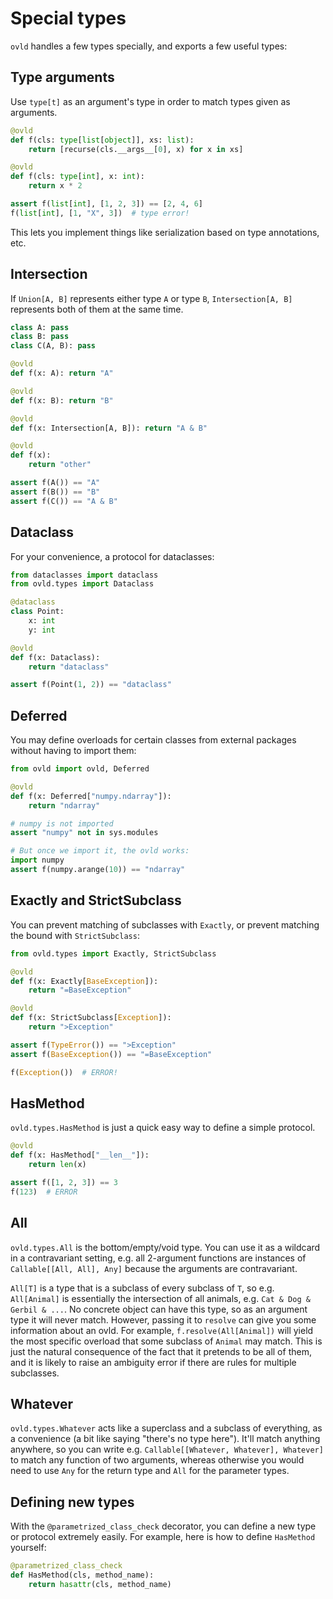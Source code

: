 
# Special types

`ovld` handles a few types specially, and exports a few useful types:


## Type arguments

Use `type[t]` as an argument's type in order to match types given as arguments.

```python
@ovld
def f(cls: type[list[object]], xs: list):
    return [recurse(cls.__args__[0], x) for x in xs]

@ovld
def f(cls: type[int], x: int):
    return x * 2

assert f(list[int], [1, 2, 3]) == [2, 4, 6]
f(list[int], [1, "X", 3])  # type error!
```

This lets you implement things like serialization based on type annotations, etc.


## Intersection

If `Union[A, B]` represents either type `A` or type `B`, `Intersection[A, B]` represents both of them at the same time.

```python
class A: pass
class B: pass
class C(A, B): pass

@ovld
def f(x: A): return "A"

@ovld
def f(x: B): return "B"

@ovld
def f(x: Intersection[A, B]): return "A & B"

@ovld
def f(x):
    return "other"

assert f(A()) == "A"
assert f(B()) == "B"
assert f(C()) == "A & B"
```


## Dataclass

For your convenience, a protocol for dataclasses:

```python
from dataclasses import dataclass
from ovld.types import Dataclass

@dataclass
class Point:
    x: int
    y: int

@ovld
def f(x: Dataclass):
    return "dataclass"

assert f(Point(1, 2)) == "dataclass"
```


## Deferred

You may define overloads for certain classes from external packages without
having to import them:

```python
from ovld import ovld, Deferred

@ovld
def f(x: Deferred["numpy.ndarray"]):
    return "ndarray"

# numpy is not imported
assert "numpy" not in sys.modules

# But once we import it, the ovld works:
import numpy
assert f(numpy.arange(10)) == "ndarray"
```


## Exactly and StrictSubclass

You can prevent matching of subclasses with `Exactly`, or prevent matching the bound with `StrictSubclass`:

```python
from ovld.types import Exactly, StrictSubclass

@ovld
def f(x: Exactly[BaseException]):
    return "=BaseException"

@ovld
def f(x: StrictSubclass[Exception]):
    return ">Exception"

assert f(TypeError()) == ">Exception"
assert f(BaseException()) == "=BaseException"

f(Exception())  # ERROR!
```

## HasMethod

`ovld.types.HasMethod` is just a quick easy way to define a simple protocol.

```python
@ovld
def f(x: HasMethod["__len__"]):
    return len(x)

assert f([1, 2, 3]) == 3
f(123)  # ERROR
```


## All

`ovld.types.All` is the bottom/empty/void type. You can use it as a wildcard in a contravariant setting, e.g. all 2-argument functions are instances of `Callable[[All, All], Any]` because the arguments are contravariant.

`All[T]` is a type that is a subclass of every subclass of `T`, so e.g. `All[Animal]` is essentially the intersection of all animals, e.g. `Cat & Dog & Gerbil & ...`. No concrete object can have this type, so as an argument type it will never match. However, passing it to `resolve` can give you some information about an ovld. For example, `f.resolve(All[Animal])` will yield the most specific overload that some subclass of `Animal` may match. This is just the natural consequence of the fact that it pretends to be all of them, and it is likely to raise an ambiguity error if there are rules for multiple subclasses.


## Whatever

`ovld.types.Whatever` acts like a superclass and a subclass of everything, as a convenience (a bit like saying "there's no type here"). It'll match anything anywhere, so you can write e.g. `Callable[[Whatever, Whatever], Whatever]` to match any function of two arguments, whereas otherwise you would need to use `Any` for the return type and `All` for the parameter types.


## Defining new types

With the `@parametrized_class_check` decorator, you can define a new type or protocol extremely easily. For example, here is how to define `HasMethod` yourself:

```python
@parametrized_class_check
def HasMethod(cls, method_name):
    return hasattr(cls, method_name)
```
